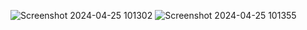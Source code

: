 ![Screenshot 2024-04-25 101302](https://github.com/vaibhavtrivedi2002/ToDo/assets/123184825/25639494-d657-427a-a655-dc0964840208)
![Screenshot 2024-04-25 101355](https://github.com/vaibhavtrivedi2002/ToDo/assets/123184825/36aa150a-4adc-419c-8436-8857a15d99d0)

